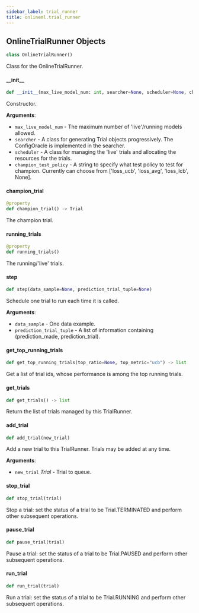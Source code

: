 ```yaml
---
sidebar_label: trial_runner
title: onlineml.trial_runner
---
```


## OnlineTrialRunner Objects

```python
class OnlineTrialRunner()
```

Class for the OnlineTrialRunner.

#### \_\_init\_\_

```python
def __init__(max_live_model_num: int, searcher=None, scheduler=None, champion_test_policy="loss_ucb", **kwargs)
```

Constructor.

**Arguments**:

- `max_live_model_num` - The maximum number of 'live'/running models allowed.
- `searcher` - A class for generating Trial objects progressively.
  The ConfigOracle is implemented in the searcher.
- `scheduler` - A class for managing the 'live' trials and allocating the
  resources for the trials.
- `champion_test_policy` - A string to specify what test policy to test for
  champion. Currently can choose from ['loss_ucb', 'loss_avg', 'loss_lcb', None].

#### champion\_trial

```python
@property
def champion_trial() -> Trial
```

The champion trial.

#### running\_trials

```python
@property
def running_trials()
```

The running/'live' trials.

#### step

```python
def step(data_sample=None, prediction_trial_tuple=None)
```

Schedule one trial to run each time it is called.

**Arguments**:

- `data_sample` - One data example.
- `prediction_trial_tuple` - A list of information containing
  (prediction_made, prediction_trial).

#### get\_top\_running\_trials

```python
def get_top_running_trials(top_ratio=None, top_metric="ucb") -> list
```

Get a list of trial ids, whose performance is among the top running trials.

#### get\_trials

```python
def get_trials() -> list
```

Return the list of trials managed by this TrialRunner.

#### add\_trial

```python
def add_trial(new_trial)
```

Add a new trial to this TrialRunner.
Trials may be added at any time.

**Arguments**:

- `new_trial` _Trial_ - Trial to queue.

#### stop\_trial

```python
def stop_trial(trial)
```

Stop a trial: set the status of a trial to be
Trial.TERMINATED and perform other subsequent operations.

#### pause\_trial

```python
def pause_trial(trial)
```

Pause a trial: set the status of a trial to be Trial.PAUSED
and perform other subsequent operations.

#### run\_trial

```python
def run_trial(trial)
```

Run a trial: set the status of a trial to be Trial.RUNNING
and perform other subsequent operations.

